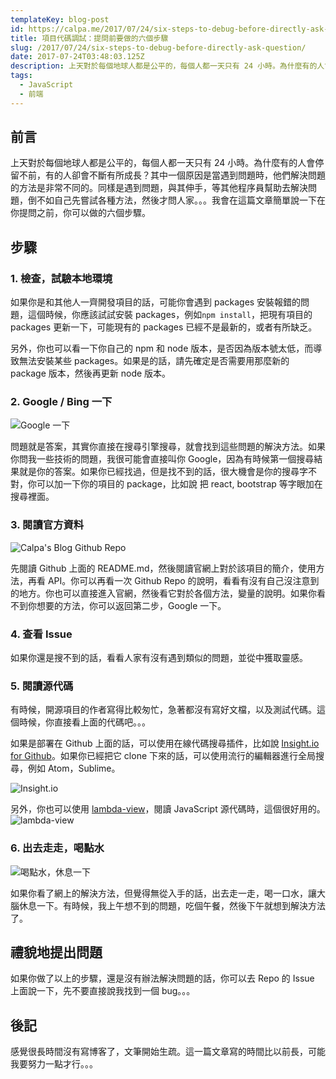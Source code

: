 ```yaml
---
templateKey: blog-post
id: https://calpa.me/2017/07/24/six-steps-to-debug-before-directly-ask-question/
title: 項目代碼調試：提問前要做的六個步驟
slug: /2017/07/24/six-steps-to-debug-before-directly-ask-question/
date: 2017-07-24T03:48:03.125Z
description: 上天對於每個地球人都是公平的，每個人都一天只有 24 小時。為什麼有的人會停留不前，有的人卻會不斷有所成長？其中一個原因是當遇到問題時，他們解決問題的方法是非常不同的。同樣是遇到問題，與其伸手，等其他程序員幫助去解決問題，倒不如自己先嘗試各種方法，然後才問人家。。。我會在這篇文章簡單說一下在你提問之前，你可以做的六個步驟。
tags:
  - JavaScript
  - 前端
---
```


## 前言

上天對於每個地球人都是公平的，每個人都一天只有 24 小時。為什麼有的人會停留不前，有的人卻會不斷有所成長？其中一個原因是當遇到問題時，他們解決問題的方法是非常不同的。同樣是遇到問題，與其伸手，等其他程序員幫助去解決問題，倒不如自己先嘗試各種方法，然後才問人家。。。我會在這篇文章簡單說一下在你提問之前，你可以做的六個步驟。

## 步驟

### 1. 檢查，試驗本地環境

如果你是和其他人一齊開發項目的話，可能你會遇到 packages 安裝報錯的問題，這個時候，你應該試試安裝 packages，例如`npm install`，把現有項目的 packages 更新一下，可能現有的 packages 已經不是最新的，或者有所缺乏。

另外，你也可以看一下你自己的 npm 和 node 版本，是否因為版本號太低，而導致無法安裝某些 packages。如果是的話，請先確定是否需要用那麼新的 package 版本，然後再更新 node 版本。

### 2. Google / Bing 一下

![Google 一下][1]

問題就是答案，其實你直接在搜尋引擎搜尋，就會找到這些問題的解決方法。如果你問我一些技術的問題，我很可能會直接叫你 Google，因為有時候第一個搜尋結果就是你的答案。如果你已經找過，但是找不到的話，很大機會是你的搜尋字不對，你可以加一下你的項目的 package，比如說 把 react, bootstrap 等字眼加在搜尋裡面。

### 3. 閱讀官方資料

![Calpa's Blog Github Repo][2]

先閱讀 Github 上面的 README.md，然後閱讀官網上對於該項目的簡介，使用方法，再看 API。你可以再看一次 Github Repo 的說明，看看有沒有自己沒注意到的地方。你也可以直接進入官網，然後看它對於各個方法，變量的說明。如果你看不到你想要的方法，你可以返回第二步，Google 一下。

### 4. 查看 Issue

如果你還是搜不到的話，看看人家有沒有遇到類似的問題，並從中獲取靈感。

### 5. 閱讀源代碼

有時候，開源項目的作者寫得比較匆忙，急著都沒有寫好文檔，以及測試代碼。這個時候，你直接看上面的代碼吧。。。

如果是部署在 Github 上面的話，可以使用在線代碼搜尋插件，比如說 [Insight.io for Github][3]。如果你已經把它 clone 下來的話，可以使用流行的編輯器進行全局搜尋，例如 Atom，Sublime。

![Insight.io][4]

另外，你也可以使用 [lambda-view][5]，閱讀 JavaScript 源代碼時，這個很好用的。
![lambda-view][6]

### 6. 出去走走，喝點水

![喝點水，休息一下][7]

如果你看了網上的解決方法，但覺得無從入手的話，出去走一走，喝一口水，讓大腦休息一下。有時候，我上午想不到的問題，吃個午餐，然後下午就想到解決方法了。

## 禮貌地提出問題

如果你做了以上的步驟，還是沒有辦法解決問題的話，你可以去 Repo 的 Issue 上面說一下，先不要直接說我找到一個 bug。。。

## 後記

感覺很長時間沒有寫博客了，文筆開始生疏。這一篇文章寫的時間比以前長，可能我要努力一點才行。。。

[1]: https://i.imgur.com/1Djy0Gj.png
[2]: https://i.imgur.com/kmFRumd.png
[3]: https://chrome.google.com/webstore/detail/insightio-for-github/pmhfgjjhhomfplgmbalncpcohgeijonh
[4]: https://i.imgur.com/OWuA4xP.png
[5]: https://github.com/Jianru-Lin/lambda-view
[6]: https://i.imgur.com/kmuI2NX.png
[7]: https://i.imgur.com/oXlUIRt.gif
